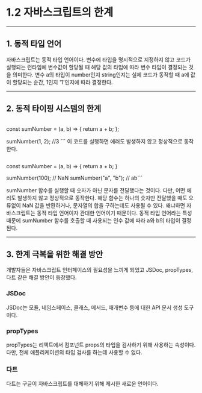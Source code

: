  # 1.2 자바스크립트의 한계
<hr>

 ## 1. 동적 타입 언어
 자바스크립트는 동적 타입 언어이다. 변수에 타입을 명시적으로 지정하지 않고 코드가 실행되는 런타임에 변수값이 할당될 때 해당 값의 타입에 따라 변수 타입이 결정되는 것을 의미한다. 변수 a의 타입이 number인지 string인지는 실제 코드가 동작할 때 a에 값이 할당되는 순간, 1인지 '1'인지에 따라 결정한다.
<hr>

## 2. 동적 타이핑 시스템의 한계
>```//이 함수는 숫자 a, b의 합을 반환한다.
 const sumNumber = (a, b) => {
    return a + b;
 };

 sumNumber(1, 2); //3 ```
이 코드를 실행하면 에러도 발생하지 않고 정상적으로 동작한다.

>```// 이 함수는 숫자 a, b의 합을 반환한다
 const sumNumber = (a, b) => {
  return a + b;
 }

 sumNumber(100); // NaN
 sumNumber("a", "b"); // ab```
 
 sumNumber 함수를 실행할 때 숫자가 아닌 문자를 전달했다는 것이다. 다만, 어떤 에러도 발생하지 않고 정상적으로 동작한다. 해당 함수는 하나의 숫자만
 전달했을 때도 오류없이 NaN 값을 반환하거나, 문자열의 합을 구하는데도 사용될 수 있다. 왜냐하면 자바스크립트는 동적 타입 언어이자 관대한 언어이기 때문이다.
 동적 타입 언어라는 특성 때문에 sumNumber 함수를 호출할 때 사용되는 인수 값에 따라 a와 b의 타입이 결정된다.
<hr>

 ## 3. 한계 극복을 위한 해결 방안 
 개발자들은 자바스크립트 인터페이스의 필요성을 느끼게 되었고 JSDoc, propTypes, 다트 같은 해결 방안이 등장했다.
 
 ### JSDoc 
 JSDoc는 모듈, 네임스페이스, 클래스, 메서드, 매개변수 등에 대한 API 문서 생성 도구이다. 

 ### propTypes
 propTypes는 리액트에서 컴포넌트 props의 타입을 검사하기 위해 사용하는 속성이다. 다만, 전체 애플리케이션의 타입 검사를 하는데 사용할 수 없다.

 ### 다트
 다트는 구글이 자바스크립트를 대체하기 위해 제시한 새로운 언어이다.